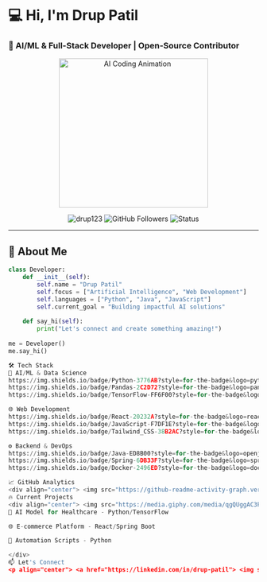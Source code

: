 # 💻 Hi, I'm Drup Patil 
### 🚀 AI/ML & Full-Stack Developer | Open-Source Contributor

<div align="center">
  <img src="https://media.giphy.com/media/L1R1tvI9svkIWwpVYr/giphy.gif" width="300px" alt="AI Coding Animation">
</div>

<p align="center">
  <img src="https://komarev.com/ghpvc/?username=drup123&label=Profile%20views&color=0e75b6&style=flat" alt="drup123" /> 
  <img src="https://img.shields.io/github/followers/drup123?label=Follow&style=social" alt="GitHub Followers">
  <img src="https://img.shields.io/badge/Active-Coding%20%F0%9F%92%BB-success" alt="Status">
</p>

---

## 🌟 About Me
```python
class Developer:
    def __init__(self):
        self.name = "Drup Patil"
        self.focus = ["Artificial Intelligence", "Web Development"]
        self.languages = ["Python", "Java", "JavaScript"]
        self.current_goal = "Building impactful AI solutions"
        
    def say_hi(self):
        print("Let's connect and create something amazing!")
        
me = Developer()
me.say_hi()

🛠️ Tech Stack
🧠 AI/ML & Data Science
https://img.shields.io/badge/Python-3776AB?style=for-the-badge&logo=python&logoColor=white
https://img.shields.io/badge/Pandas-2C2D72?style=for-the-badge&logo=pandas&logoColor=white
https://img.shields.io/badge/TensorFlow-FF6F00?style=for-the-badge&logo=tensorflow&logoColor=white

🌐 Web Development
https://img.shields.io/badge/React-20232A?style=for-the-badge&logo=react&logoColor=61DAFB
https://img.shields.io/badge/JavaScript-F7DF1E?style=for-the-badge&logo=javascript&logoColor=black
https://img.shields.io/badge/Tailwind_CSS-38B2AC?style=for-the-badge&logo=tailwind-css&logoColor=white

⚙️ Backend & DevOps
https://img.shields.io/badge/Java-ED8B00?style=for-the-badge&logo=openjdk&logoColor=white
https://img.shields.io/badge/Spring-6DB33F?style=for-the-badge&logo=spring&logoColor=white
https://img.shields.io/badge/Docker-2496ED?style=for-the-badge&logo=docker&logoColor=white

📈 GitHub Analytics
<div align="center"> <img src="https://github-readme-activity-graph.vercel.app/graph?username=drup123&theme=react-dark&hide_border=true&area=true" alt="Activity Graph"> <br> <img src="https://github-readme-stats.vercel.app/api?username=drup123&show_icons=true&theme=radical" width="48%"> <img src="https://github-readme-streak-stats.herokuapp.com/?user=drup123&theme=radical" width="48%"> <img src="https://github-readme-stats.vercel.app/api/top-langs/?username=drup123&layout=compact&theme=radical" width="40%"> </div>
🔥 Current Projects
<div align="center"> <img src="https://media.giphy.com/media/qgQUggAC3Pfv687qPC/giphy.gif" width="200px" align="right" alt="Coding">
🧠 AI Model for Healthcare - Python/TensorFlow

🌐 E-commerce Platform - React/Spring Boot

🤖 Automation Scripts - Python

</div>
📫 Let's Connect
<p align="center"> <a href="https://linkedin.com/in/drup-patil"> <img src="https://img.shields.io/badge/LinkedIn-0077B5?style=for-the-badge&logo=linkedin&logoColor=white"> </a> <a href="https://instagram.com/drup.27"> <img src="https://img.shields.io/badge/Instagram-E4405F?style=for-the-badge&logo=instagram&logoColor=white"> </a> <a href="mailto:your-email@example.com"> <img src="https://img.shields.io/badge/Gmail-D14836?style=for-the-badge&logo=gmail&logoColor=white"> </a> </p>
